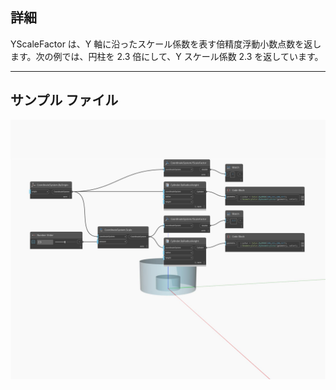 ## 詳細
YScaleFactor は、Y 軸に沿ったスケール係数を表す倍精度浮動小数点数を返します。次の例では、円柱を 2.3 倍にして、Y スケール係数 2.3 を返しています。
___
## サンプル ファイル

![YScaleFactor](./Autodesk.DesignScript.Geometry.CoordinateSystem.YScaleFactor_img.jpg)

